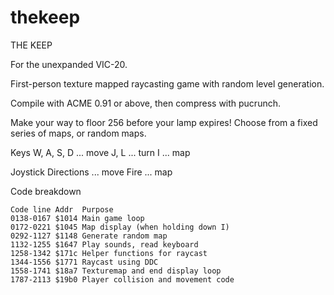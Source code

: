 # thekeep

THE KEEP

For the unexpanded VIC-20.

First-person texture mapped raycasting game with random level generation.

Compile with ACME 0.91 or above, then compress with pucrunch.


Make your way to floor 256 before your lamp expires!
Choose from a fixed series of maps, or random maps.

Keys
W, A, S, D ... move
J, L ... turn
I ... map

Joystick
Directions ... move
Fire ... map


Code breakdown

```
Code line Addr  Purpose
0138-0167 $1014 Main game loop
0172-0221 $1045 Map display (when holding down I)
0292-1127 $1148 Generate random map
1132-1255 $1647 Play sounds, read keyboard
1258-1342 $171c Helper functions for raycast
1344-1556 $1771 Raycast using DDC
1558-1741 $18a7 Texturemap and end display loop
1787-2113 $19b0 Player collision and movement code
```
